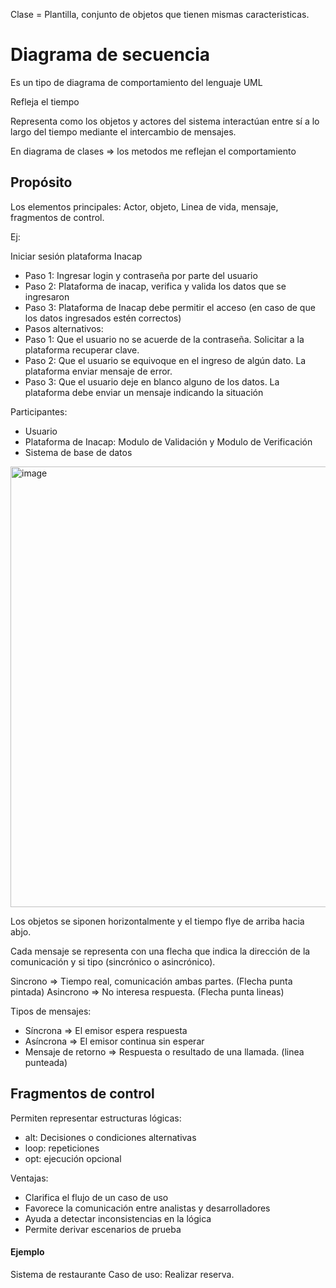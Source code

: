 Clase = Plantilla, conjunto de objetos que tienen mismas caracteristicas.

# Diagrama de secuencia
Es un tipo de diagrama de comportamiento del lenguaje UML

Refleja el tiempo

Representa como los objetos y actores del sistema interactúan entre sí a lo largo del tiempo mediante el intercambio de mensajes.


En diagrama de clases => los metodos me reflejan el comportamiento

## Propósito 

Los elementos principales: Actor, objeto, Linea de vida, mensaje, fragmentos de control.

Ej: 

Iniciar sesión plataforma Inacap

- Paso 1: Ingresar login y contraseña por parte del usuario
- Paso 2: Plataforma de inacap, verifica y valida los datos que se ingresaron
- Paso 3: Plataforma de Inacap debe permitir el acceso (en caso de que los datos ingresados estén correctos)
- Pasos alternativos:
- Paso 1: Que el usuario no se acuerde de la contraseña. Solicitar a la plataforma recuperar clave.
- Paso 2: Que el usuario se equivoque en el ingreso de algún dato. La plataforma enviar mensaje de error.
- Paso 3: Que el usuario deje en blanco alguno de los datos. La plataforma debe enviar un mensaje indicando la situación

Participantes:
- Usuario
- Plataforma de Inacap: Modulo de Validación y Modulo de Verificación
- Sistema de base de datos

<img width="1314" height="705" alt="image" src="https://github.com/user-attachments/assets/130fb39a-78b5-4bf9-b312-8754134da051" />

Los objetos se siponen horizontalmente y el tiempo flye de arriba hacia abjo.

Cada mensaje se representa con una flecha que indica la dirección de la comunicación y si tipo (sincrónico o asincrónico).

Sincrono => Tiempo real, comunicación ambas partes. (Flecha punta pintada)
Asincrono => No interesa respuesta. (Flecha punta lineas)

Tipos de mensajes:
- Síncrona => El emisor espera respuesta
- Asíncrona => El emisor continua sin esperar
- Mensaje de retorno => Respuesta o resultado de una llamada. (linea punteada)

## Fragmentos de control

Permiten representar estructuras lógicas:
- alt: Decisiones o condiciones alternativas
- loop: repeticiones
- opt: ejecución opcional

Ventajas:

- Clarifica el flujo de un caso de uso
- Favorece la comunicación entre analistas y desarrolladores
- Ayuda a detectar inconsistencias en la lógica
- Permite derivar escenarios de prueba

#### Ejemplo
Sistema de restaurante
Caso de uso: Realizar reserva.
